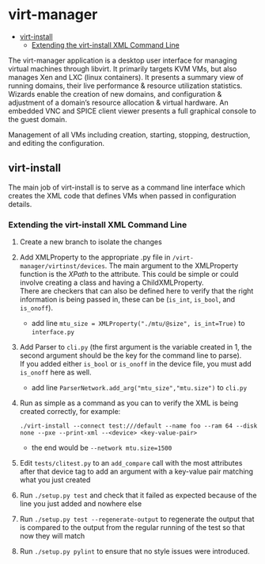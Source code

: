 # virt-manager
* [virt-install](virt-manager.md#virt-install)
  * [Extending the virt-install XML Command Line](virt-manager.md#extending-the-virt-install-xml-command-line)

The virt-manager application is a desktop user interface for managing virtual machines through libvirt. It primarily targets KVM VMs, but also manages Xen and LXC (linux containers). It presents a summary view of running domains, their live performance & resource utilization statistics. Wizards enable the creation of new domains, and configuration & adjustment of a domain’s resource allocation & virtual hardware. An embedded VNC and SPICE client viewer presents a full graphical console to the guest domain.

Management of all VMs including creation, starting, stopping, destruction, and editing the configuration.

## virt-install
The main job of virt-install is to serve as a command line interface which creates the XML code that defines VMs when passed in configuration details.

### Extending the virt-install XML Command Line
1. Create a new branch to isolate the changes

2. Add XMLProperty to the appropriate .py file in `/virt-manager/virtinst/devices`. The main argument to the XMLProperty function is the _XPath_ to the attribute. This could be simple or could involve creating a class and having a ChildXMLProperty.  
There are checkers that can also be defined here to verify that the right information is being passed in, these can be (`is_int`, `is_bool`, and `is_onoff`).
    * add line `mtu_size = XMLProperty("./mtu/@size", is_int=True)` to `interface.py`

3. Add Parser<Device> to `cli.py` (the first argument is the variable created in 1, the second argument should be the key for the command line to parse).  
If you added either `is_bool` or `is_onoff` in the device file, you must add `is_onoff` here as well.
    * add line `ParserNetwork.add_arg("mtu_size","mtu.size")` to `cli.py`

4. Run as simple as a command as you can to verify the XML is being created correctly, for example:
    ```
    ./virt-install --connect test:///default --name foo --ram 64 --disk none --pxe --print-xml --<device> <key-value-pair>
    ```
    * the end would be `--network mtu.size=1500`

5. Edit `tests/clitest.py` to an `add_compare` call with the most attributes after that device tag to add an argument with a key-value pair matching what you just created

6. Run `./setup.py test` and check that it failed as expected because of the line you just added and nowhere else

7. Run `./setup.py test --regenerate-output` to regenerate the output that is compared to the output from the regular running of the test so that now they will match

8. Run `./setup.py pylint` to ensure that no style issues were introduced.
